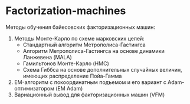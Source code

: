 # Factorization-machines
Методы обучения байесовских факторизационных машин:
1) Методы Монте-Карло по схеме марковских цепей:
   - Стандартный алгоритм Метрополиса-Гастингса
   - Алгоритм Метрополиса-Гастингса на основе динамики Ланжевена (MALA)
   - Гамильтонов Монте-Карло (HMC)
   - Схема Гиббса на основе дополнительных случайных величин, имеющих распределение Пойа-Гамма
3) EM-алгоритм с покоординатным подъемом и его вариант с Adam-оптимизатором (EM Adam)
4) Вариационный вывод для факторизационных машин (VFM)
